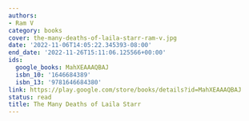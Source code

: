 ```yaml
---
authors:
- Ram V
category: books
cover: the-many-deaths-of-laila-starr-ram-v.jpg
date: '2022-11-06T14:05:22.345393-08:00'
end_date: '2022-11-26T15:11:06.125566+00:00'
ids:
  google_books: MahXEAAAQBAJ
  isbn_10: '1646684389'
  isbn_13: '9781646684380'
link: https://play.google.com/store/books/details?id=MahXEAAAQBAJ
status: read
title: The Many Deaths of Laila Starr
---
```

